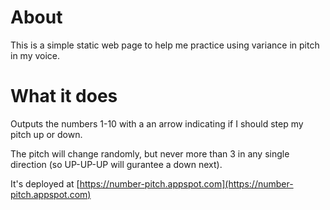 About
=====

This is a simple static web page to help me practice using variance in pitch in my voice.

What it does
============

Outputs the numbers 1-10 with a an arrow indicating if I should step my pitch up or down.

The pitch will change randomly, but never more than 3 in any single direction (so UP-UP-UP will gurantee a down next).

It's deployed at [https://number-pitch.appspot.com](https://number-pitch.appspot.com)